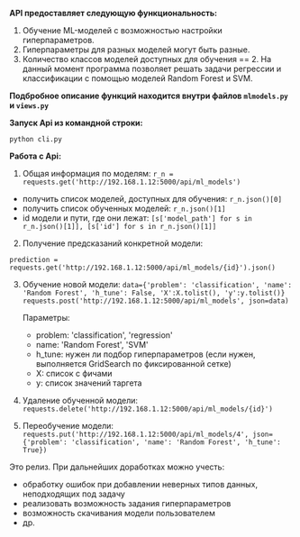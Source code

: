 __API предоставляет следующую функциональность:__
1) Обучение ML-моделей с возможностью настройки гиперпараметров.
2) Гиперпараметры для разных моделей могут быть разные.
3) Количество классов моделей доступных для обучения == 2. На данный момент программа позволяет решать задачи регрессии и классификации с помощью моделей Random Forest и SVM.

__Подбробное описание функций находится внутри файлов `mlmodels.py` и `views.py`__

__Запуск Api из командной строки:__

``python cli.py``

__Работа с Api:__

1. Общая информация по моделям:
``r_n = requests.get('http://192.168.1.12:5000/api/ml_models')``
- получить список моделей, доступных для обучения: ``r_n.json()[0]``
- получить список обученных моделей: ``r_n.json()[1]``
- id модели и пути, где они лежат:
``[s['model_path'] for s in r_n.json()[1]], [s['id'] for s in r_n.json()[1]]``
2. Получение предсказаний конкретной модели:

``prediction = requests.get('http://192.168.1.12:5000/api/ml_models/{id}').json()``

3. Обучение новой модели:
 ``data={'problem': 'classification', 'name': 'Random Forest', 'h_tune': False, 'X':X.tolist(), 'y':y.tolist()}``
 ``requests.post('http://192.168.1.12:5000/api/ml_models', json=data)``
 
   Параметры:
   - problem: 'classification', 'regression'
   - name: 'Random Forest', 'SVM'
   - h_tune: нужен ли подбор гиперпараметров (если нужен, выполняется GridSearch по фиксированной сетке)
   - X: список с фичами
   - y: список значений таргета
   
4. Удаление обученной модели:
``requests.delete('http://192.168.1.12:5000/api/ml_models/{id}')``
5. Переобучение модели:
``requests.put('http://192.168.1.12:5000/api/ml_models/4', json={'problem': 'classification', 'name': 'Random Forest', 'h_tune': True})``

Это релиз. При дальнейших доработках можно учесть:
- обработку ошибок при добавлении неверных типов данных, неподходящих под задачу
- реализовать возможность задания гиперпараметров
- возможность скачивания модели пользователем
- др.

